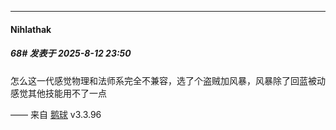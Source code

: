 ﻿
*****

####  Nihlathak  
##### 68#       发表于 2025-8-12 23:50

怎么这一代感觉物理和法师系完全不兼容，选了个盗贼加风暴，风暴除了回蓝被动感觉其他技能用不了一点

—— 来自 [鹅球](https://www.pgyer.com/GcUxKd4w) v3.3.96

